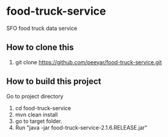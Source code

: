 # food-truck-service
SFO food truck data service

## How to clone this

1. git clone https://github.com/peeyar/food-truck-service.git

## How to build this project

Go to project directory

1. cd food-truck-service
2. mvn clean install
3. go to target folder.
4. Run "java -jar food-truck-service-2.1.6.RELEASE.jar"
